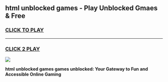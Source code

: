 
## html unblocked games - Play Unblocked Gmaes & Free
<h3>
<a href="https://news.freeplayer.one?title=html_unblocked_games&ref=16F">CLICK TO PLAY</a></h3>
<hr>

<h3>
<a href="https://news.freeplayer.one?title=html_unblocked_games&ref=16F">CLICK 2 PLAY</a>
  
</h3>

<a href="https://news.freeplayer.one?title=html_unblocked_games&ref=16F/"><img src="https://clearcache.store/games.png"></a>


**html unblocked games games unblocked: Your Gateway to Fun and Accessible Online Gaming**
